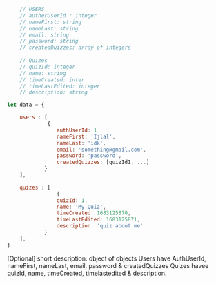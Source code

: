```javascript
    // USERS
    // autherUserId : integer
    // nameFirst: string
    // nameLast: string
    // email: string
    // password: string
    // createdQuizzes: array of integers
    
    // Quizes
    // quizId: integer
    // name: string
    // timeCreated: inter
    // timeLastEdited: integer
    // description: string

let data = {

    users : [
             {
                authUserId: 1
                nameFirst: 'Ijlal', 
                nameLast: 'idk',
                email: 'something@gmail.com',
                password: 'password',
                createdQuizzes: [quizId1, ...]
            }
    ],

    quizes : [
                {
                quizId: 1,
                name: 'My Quiz',
                timeCreated: 1683125870,
                timeLastEdited: 1683125871,
                description: 'quiz about me'
            }
    ],
}
```

[Optional] short description: 
object of objects 
Users have AuthUserId, nameFirst, nameLast, email, password & createdQuizzes
Quizes havee quizId, name, timeCreated, timelastedited & description.

        
